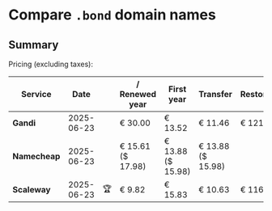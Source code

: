 # Compare `.bond` domain names

## Summary

Pricing (excluding taxes):

| Service | Date |  | / Renewed year | First year | Transfer | Restoration |
|--|--|--|--|--|--|--|
| **Gandi** | 2025-06-23 |  | € 30.00 | € 13.52 | € 11.46 | € 121.72 |
| **Namecheap** | 2025-06-23 |  | € 15.61<br>($ 17.98) | € 13.88<br>($ 15.98) | € 13.88<br>($ 15.98) |  |
| **Scaleway** | 2025-06-23 | 🏆 | € 9.82 | € 15.83 | € 10.63 | € 116.26 |

